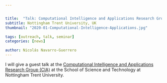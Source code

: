```yaml
---


title:  "Talk: Computational Intelligence and Applications Research Group (CIA)"
subtitle: Nottingham Trent University, UK
thumbnail: "2020-01-Computational-Intelligence-Applications.jpg"

tags: [outreach, talk, seminar]
categories: [news]

author: Nicolás Navarro-Guerrero
---
```


I will give a guest talk at the <a href="https://www.ntu.ac.uk/research/groups-and-centres/groups/computational-intelligence-applications-research-group" target="_blank"> Computational Intelligence and Applications Research Group (CIA)</a> at the School of Science and Technology at Nottingham Trent University.
<!--more-->


